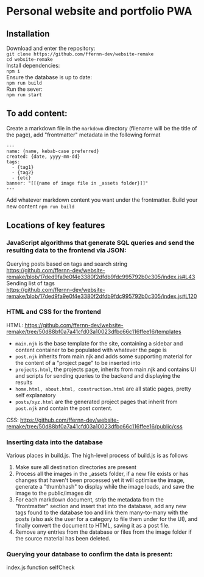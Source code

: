 # Personal website and portfolio PWA
## Installation
Download and enter the repository:  
`git clone https://github.com/ffernn-dev/website-remake`  
`cd website-remake`  
Install dependencies:  
`npm i`  
Ensure the database is up to date:  
`npm run build`  
Run the sever:  
`npm run start`  
## To add content:
Create a markdown file in the `markdown` directory (filename will be the title of the page), add "frontmatter" metadata in the following format
```
---
name: {name, kebab-case preferred}
created: {date, yyyy-mm-dd}
tags:
  - {tag1}
  - {tag2}
  - {etc}
banner: "[[{name of image file in _assets folder}]]"
---
```
Add whatever markdown content you want under the frontmatter.
Build your new content
`npm run build`
## Locations of key features
### JavaScript algorithms that generate SQL queries and send the resulting data to the frontend via JSON:  
Querying posts based on tags and search string  
https://github.com/ffernn-dev/website-remake/blob/17ded9fa9e0f4e3380f2dfdb9fdc995792b0c305/index.js#L43
Sending list of tags  
https://github.com/ffernn-dev/website-remake/blob/17ded9fa9e0f4e3380f2dfdb9fdc995792b0c305/index.js#L120
### HTML and CSS for the frontend
HTML:
https://github.com/ffernn-dev/website-remake/tree/50d88bf0a7a41cfd03a10023dfbc66c116ffee16/templates  
- `main.njk` is the base template for the site, containing a sidebar and content container to be populated with whatever the page is  
- `post.njk` inherits from main.njk and adds some supporting material for the content of a "project page" to be inserted into  
- `projects.html`, the projects page, inherits from main.njk and contains UI and scripts for sending queries to the backend and displaying the results  
- `home.html, about.html, construction.html` are all static pages, pretty self explanatory  
- `posts/xyz.html` are the generated project pages that inherit from `post.njk` and contain the post content.  

CSS:
https://github.com/ffernn-dev/website-remake/tree/50d88bf0a7a41cfd03a10023dfbc66c116ffee16/public/css
### Inserting data into the database  
Various places in build.js. The high-level process of build.js is as follows  
1. Make sure all destination directories are present  
2. Process all the images in the _assets folder, if a new file exists or has changes that haven't been processed yet it will optimise the image, generate a "thumbhash" to display while the image loads, and save the image to the public/images dir  
3. For each markdown document, strip the metadata from the "frontmatter" section and insert that into the database, add any new tags found to the database too and link them many-to-many with the posts (also ask the user for a category to file them under for the UI), and finally convert the document to HTML, saving it as a post file.
4. Remove any entries from the database or files from the image folder if the source material has been deleted.
### Querying your database to confirm the data is present:
index.js function selfCheck
